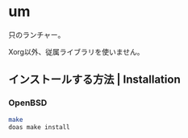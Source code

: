 # um
只のランチャー。

Xorg以外、従属ライブラリを使いません。

## インストールする方法 | Installation
### OpenBSD
```sh
make
doas make install
```
